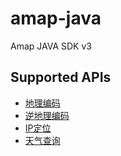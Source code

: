 # amap-java

Amap JAVA SDK v3

## Supported APIs
- [地理编码](https://lbs.amap.com/api/webservice/guide/api/georegeo)
- [逆地理编码](https://lbs.amap.com/api/webservice/guide/api/georegeo)
- [IP定位](https://lbs.amap.com/api/webservice/guide/api/ipconfig)
- [天气查询](https://lbs.amap.com/api/webservice/guide/api/weatherinfo)